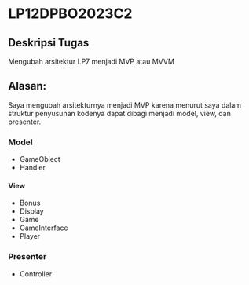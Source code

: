 # LP12DPBO2023C2

## Deskripsi Tugas
Mengubah arsitektur LP7 menjadi MVP atau MVVM

## Alasan:
Saya mengubah arsitekturnya menjadi MVP karena menurut saya dalam struktur penyusunan kodenya dapat dibagi menjadi model, view, dan presenter.

### Model
  - GameObject
  - Handler
#### View
  - Bonus
  - Display
  - Game
  - GameInterface
  - Player
### Presenter
  - Controller
